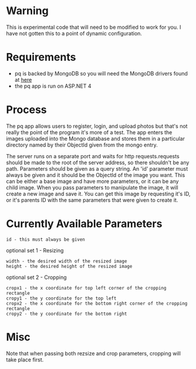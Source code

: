 Warning
=======
This is experimental code that will need to be modified to work for you. I have not gotten this to a point of dynamic configuration.

Requirements
============
* pq is backed by MongoDB so you will need the MongoDB drivers found at [here](http://www.mongodb.org/display/DOCS/CSharp+Language+Center)
* the pq app is run on ASP.NET 4

Process
=======
The pq app allows users to register, login, and upload photos but that's not really the point of the program it's more of a test. The app enters the images uploaded into the Mongo database and stores them in a particular directory named by their ObjectId given from the mongo entry.

The server runs on a separate port and waits for http requests.requests should be made to the root of the server address, so there shouldn't be any path. Parameters should be given as a query string. An 'id' parameter must always be given and it should be the ObjectId of the image you want. This can be either a base image and have more parameters, or it can be any child image. When you pass parameters to manipulate the image, it will create a new image and save it. You can get this image by requesting it's ID, or it's parents ID with the same parameters that were given to create it.

Currently Available Parameters
==============================

    id - this must always be given

optional set 1 - Resizing
	
	width - the desired width of the resized image
	height - the desired height of the resized image

optional set 2 - Cropping
	
	cropx1 - the x coordinate for top left corner of the cropping rectangle
	cropy1 - the y coordinate for the top left
	cropx2 - the x coordinate for the bottom right corner of the cropping rectangle
	cropy2 - the y coordinate for the bottom right


Misc
====
Note that when passing both rezsize and crop parameters, cropping will take place first.
